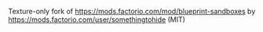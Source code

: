 Texture-only fork of https://mods.factorio.com/mod/blueprint-sandboxes by https://mods.factorio.com/user/somethingtohide (MIT)
